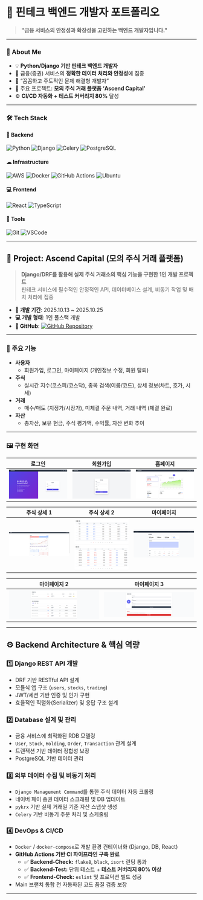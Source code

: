 # 🏦 핀테크 백엔드 개발자 포트폴리오

> **"금융 서비스의 안정성과 확장성을 고민하는 백엔드 개발자입니다."**

---

### 🧭 About Me

- 💡 **Python/Django 기반 핀테크 백엔드 개발자**
- 💼 금융(증권) 서비스의 **정확한 데이터 처리와 안정성**에 집중
- 🧠 “꼼꼼하고 주도적인 문제 해결형 개발자”
- 🧩 주요 프로젝트: **모의 주식 거래 플랫폼 ‘Ascend Capital’**
- ⚙️ **CI/CD 자동화 + 테스트 커버리지 80%** 달성

---

### 🛠 Tech Stack

#### 🧩 Backend

![Python](https://img.shields.io/badge/Python-3.11-blue?logo=python)
![Django](https://img.shields.io/badge/Django-REST%20Framework-0C4B33?logo=django&logoColor=white)
![Celery](https://img.shields.io/badge/Celery-Distributed%20Tasks-brightgreen)
![PostgreSQL](https://img.shields.io/badge/PostgreSQL-Database-316192?logo=postgresql)

#### ☁ Infrastructure

![AWS](https://img.shields.io/badge/AWS-Certified-orange?logo=amazonaws)
![Docker](https://img.shields.io/badge/Docker-Containerized-blue?logo=docker)
![GitHub Actions](https://img.shields.io/badge/GitHub%20Actions-CI%2FCD-2088FF?logo=githubactions)
![Ubuntu](https://img.shields.io/badge/Ubuntu-Server-E95420?logo=ubuntu&logoColor=white)

#### 💻 Frontend

![React](https://img.shields.io/badge/React-Vite-blue?logo=react)
![TypeScript](https://img.shields.io/badge/TypeScript-Strongly%20Typed-3178C6?logo=typescript)

#### 🧰 Tools

![Git](https://img.shields.io/badge/Git-Version%20Control-F05032?logo=git&logoColor=white)
![VSCode](https://img.shields.io/badge/VSCode-Editor-0078D4?logo=visualstudiocode)

---

## 🚀 Project: Ascend Capital (모의 주식 거래 플랫폼)

> **Django/DRF를 활용해 실제 주식 거래소의 핵심 기능을 구현한 1인 개발 프로젝트**  
> 핀테크 서비스에 필수적인 안정적인 API, 데이터베이스 설계, 비동기 작업 및 배치 처리에 집중

- **📅 개발 기간**: 2025.10.13 ~ 2025.10.25
- **💻 개발 형태**: 1인 풀스택 개발
- **🔗 GitHub**: [![GitHub Repository](https://img.shields.io/badge/VIRTUAL--TRADING-181717?style=for-the-badge&logo=github&logoColor=white)](https://github.com/practicaluser/Virtual-trading)

---

### 🧩 주요 기능

- **사용자**
  - 회원가입, 로그인, 마이페이지 (개인정보 수정, 회원 탈퇴)
- **주식**
  - 실시간 지수(코스피/코스닥), 종목 검색(이름/코드), 상세 정보(차트, 호가, 시세)
- **거래**
  - 매수/매도 (지정가/시장가), 미체결 주문 내역, 거래 내역 (체결 완료)
- **자산**
  - 총자산, 보유 현금, 주식 평가액, 수익률, 자산 변화 추이

---

### 🖼 구현 화면

| 로그인                       | 회원가입                         | 홈페이지                         |
| ---------------------------- | -------------------------------- | -------------------------------- |
| ![로그인](images/로그인.png) | ![회원가입](images/회원가입.png) | ![홈페이지](images/홈페이지.png) |

| 주식 상세 1                                    | 주식 상세 2                                    | 마이페이지                           |
| ---------------------------------------------- | ---------------------------------------------- | ------------------------------------ |
| ![주식상세페이지1](images/주식상세페이지1.png) | ![주식상세페이지2](images/주식상세페이지2.png) | ![마이페이지](images/마이페이지.png) |

| 마이페이지 2                           | 마이페이지 3                           |
| -------------------------------------- | -------------------------------------- |
| ![마이페이지2](images/마이페이지2.png) | ![마이페이지3](images/마이페이지3.png) |

---

## ⚙ Backend Architecture & 핵심 역량

### 1️⃣ Django REST API 개발

- DRF 기반 RESTful API 설계
- 모듈식 앱 구조 (`users`, `stocks`, `trading`)
- JWT/세션 기반 인증 및 인가 구현
- 효율적인 직렬화(Serializer) 및 응답 구조 설계

### 2️⃣ Database 설계 및 관리

- 금융 서비스에 최적화된 RDB 모델링
- `User`, `Stock`, `Holding`, `Order`, `Transaction` 관계 설계
- 트랜잭션 기반 데이터 정합성 보장
- PostgreSQL 기반 데이터 관리

### 3️⃣ 외부 데이터 수집 및 비동기 처리

- `Django Management Command`를 통한 주식 데이터 자동 크롤링
- 네이버 페이 증권 데이터 스크래핑 및 DB 업데이트
- `pykrx` 기반 실제 거래일 기준 자산 스냅샷 생성
- `Celery` 기반 비동기 주문 처리 및 스케줄링

### 4️⃣ DevOps & CI/CD

- `Docker` / `docker-compose`로 개발 환경 컨테이너화 (Django, DB, React)
- **GitHub Actions 기반 CI 파이프라인 구축 완료**
  - ✅ **Backend-Check:** `flake8`, `black`, `isort` 린팅 통과
  - ✅ **Backend-Test:** 단위 테스트 + **테스트 커버리지 80% 이상**
  - ✅ **Frontend-Check:** `eslint` 및 프로덕션 빌드 성공
- Main 브랜치 통합 전 자동화된 코드 품질 검증 보장

---
